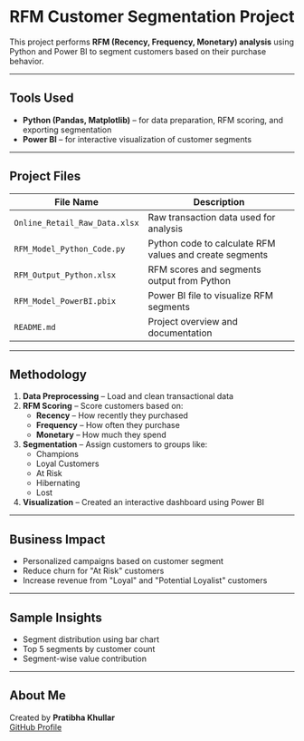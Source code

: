 #  RFM Customer Segmentation Project

This project performs **RFM (Recency, Frequency, Monetary) analysis** using Python and Power BI to segment customers based on their purchase behavior.

---

##  Tools Used
- **Python (Pandas, Matplotlib)** – for data preparation, RFM scoring, and exporting segmentation
- **Power BI** – for interactive visualization of customer segments

---

##  Project Files

| File Name                    | Description |
|-----------------------------|-------------|
| `Online_Retail_Raw_Data.xlsx` | Raw transaction data used for analysis |
| `RFM_Model_Python_Code.py`    | Python code to calculate RFM values and create segments |
| `RFM_Output_Python.xlsx`      | RFM scores and segments output from Python |
| `RFM_Model_PowerBI.pbix`      | Power BI file to visualize RFM segments |
| `README.md`                   | Project overview and documentation |

---

##  Methodology

1. **Data Preprocessing** – Load and clean transactional data  
2. **RFM Scoring** – Score customers based on:
   - **Recency** – How recently they purchased
   - **Frequency** – How often they purchase
   - **Monetary** – How much they spend
3. **Segmentation** – Assign customers to groups like:
   - Champions
   - Loyal Customers
   - At Risk
   - Hibernating
   - Lost
4. **Visualization** – Created an interactive dashboard using Power BI

---

##  Business Impact

-  Personalized campaigns based on customer segment
-  Reduce churn for "At Risk" customers
-  Increase revenue from "Loyal" and "Potential Loyalist" customers

---

##  Sample Insights

- Segment distribution using bar chart
- Top 5 segments by customer count
- Segment-wise value contribution

---

##  About Me

 Created by **Pratibha Khullar**  
 [GitHub Profile](https://github.com/PratibhaKhullar2000)

